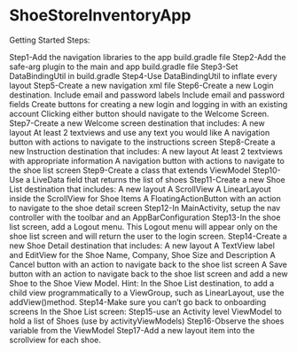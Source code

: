 # ShoeStoreInventoryApp
Getting Started
Steps:

Step1-Add the navigation libraries to the app build.gradle file
Step2-Add the safe-arg plugin to the main and app build.gradle file
Step3-Set DataBindingUtil in build.gradle
Step4-Use DataBindingUtil to inflate every layout
Step5-Create a new navigation xml file
Step6-Create a new Login destination.
                      Include email and password labels
                      Include email and password fields
                      Create buttons for creating a new login and logging in with an existing account
                      Clicking either button should navigate to the Welcome Screen.
Step7-Create a new Welcome screen destination that includes:
                      A new layout
                      At least 2 textviews and use any text you would like
                      A navigation button with actions to navigate to the instructions screen
Step8-Create a new Instruction destination that includes:
                      A new layout
                      At least 2 textviews with appropriate information
                      A navigation button with actions to navigate to the shoe list screen
Step9-Create a class that extends ViewModel
Step10-Use a LiveData field that returns the list of shoes
Step11-Create a new Shoe List destination that includes:
                    A new layout
                    A ScrollView
                    A LinearLayout inside the ScrollView for Shoe Items
                    A FloatingActionButton with an action to navigate to the shoe detail screen
Step12-In MainActivity, setup the nav controller with the toolbar and an AppBarConfiguration
Step13-In the shoe list screen, add a Logout menu. This Logout menu will appear only on the shoe list screen and will return the user to the login screen.
Step14-Create a new Shoe Detail destination that includes:
                    A new layout
                    A TextView label and EditView for the Shoe Name, Company, Shoe Size and Description
                    A Cancel button with an action to navigate back to the shoe list screen
                    A Save button with an action to navigate back to the shoe list screen and add a new Shoe to the Shoe View Model.
                    Hint: In the Shoe List destination, to add a child view programmatically to a ViewGroup, such as LinearLayout, use the addView()method.
Step14-Make sure you can’t go back to onboarding screens In the Shoe List screen:
Step15-use an Activity level ViewModel to hold a list of Shoes (use by activityViewModels)
Step16-Observe the shoes variable from the ViewModel
Step17-Add a new layout item into the scrollview for each shoe.
